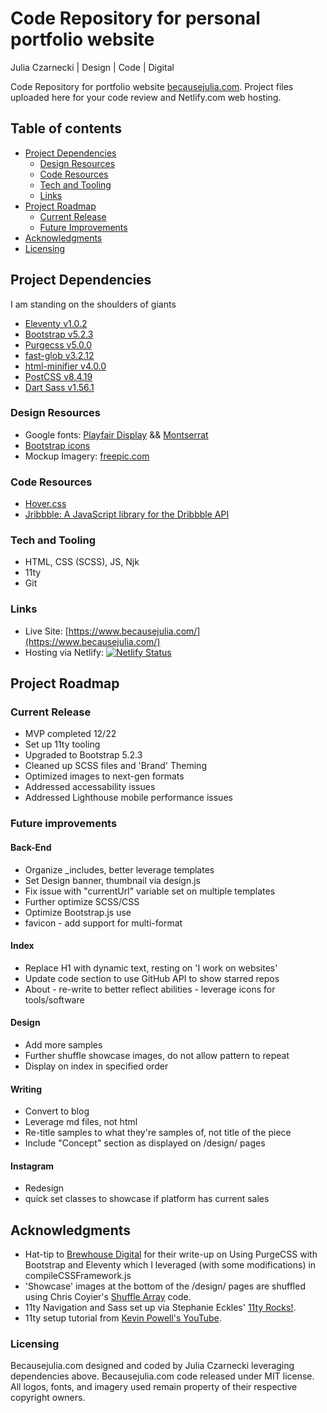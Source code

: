 # Code Repository for personal portfolio website

Julia Czarnecki | Design | Code | Digital

Code Repository for portfolio website [becausejulia.com](https://www.becausejulia.com). Project files uploaded here for your code review and Netlify.com web hosting.

## Table of contents

- [Project Dependencies](#project-dependencies)
  - [Design Resources](#design-resources)
  - [Code Resources](#code-resources)
  - [Tech and Tooling](#tech-and-tooling)
  - [Links](#links)
- [Project Roadmap](#project-roadmap)
  - [Current Release](#current-release)
  - [Future Improvements](#future-improvements)
- [Acknowledgments](#acknowledgments)
- [Licensing](#licensing)

## Project Dependencies

I am standing on the shoulders of giants

- [Eleventy v1.0.2](https://www.11ty.dev/)
- [Bootstrap v5.2.3](https://getbootstrap.com/)
- [Purgecss v5.0.0](https://purgecss.com/)
- [fast-glob v3.2.12](https://www.npmjs.com/package/fast-glob/)
- [html-minifier v4.0.0](https://www.npmjs.com/package/html-minifier/)
- [PostCSS v8.4.19](https://postcss.org/)
- [Dart Sass v1.56.1](https://www.npmjs.com/package/sass/)

### Design Resources

- Google fonts: [Playfair Display](https://fonts.google.com/specimen/Playfair+Display) && [Montserrat](https://fonts.google.com/specimen/Montserrat)
- [Bootstrap icons](https://icons.getbootstrap.com/)
- Mockup Imagery: [freepic.com](https://www.freepik.com/)

### Code Resources

- [Hover.css](https://ianlunn.github.io/Hover/)
- [Jribbble: A JavaScript library for the Dribbble API](https://github.com/tylergaw/jribbble)

### Tech and Tooling

- HTML, CSS (SCSS), JS, Njk
- 11ty
- Git

### Links

- Live Site: [https://www.becausejulia.com/](https://www.becausejulia.com/)
- Hosting via Netlify: [![Netlify Status](https://api.netlify.com/api/v1/badges/38436d76-e0a4-4743-8172-da45f07cc387/deploy-status)](https://app.netlify.com/sites/hopeful-kilby-bb0e86/deploys)

## Project Roadmap

### Current Release

- MVP completed 12/22
- Set up 11ty tooling
- Upgraded to Bootstrap 5.2.3
- Cleaned up SCSS files and 'Brand' Theming
- Optimized images to next-gen formats
- Addressed accessability issues
- Addressed Lighthouse mobile performance issues

### Future improvements

#### Back-End

- Organize \_includes, better leverage templates
- Set Design banner, thumbnail via design.js
- Fix issue with "currentUrl" variable set on multiple templates
- Further optimize SCSS/CSS
- Optimize Bootstrap.js use
- favicon - add support for multi-format

#### Index

- Replace H1 with dynamic text, resting on 'I work on websites'
- Update code section to use GitHub API to show starred repos
- About - re-write to better reflect abilities - leverage icons for tools/software

#### Design

- Add more samples
- Further shuffle showcase images, do not allow pattern to repeat
- Display on index in specified order

#### Writing

- Convert to blog
- Leverage md files, not html
- Re-title samples to what they're samples of, not title of the piece
- Include "Concept" section as displayed on /design/ pages

#### Instagram

- Redesign
- quick set classes to showcase if platform has current sales

## Acknowledgments

- Hat-tip to [Brewhouse Digital](https://dev.to/brewhousedigital/using-purgecss-with-bootstrap-and-eleventy-j7p) for their write-up on Using PurgeCSS with Bootstrap and Eleventy which I leveraged (with some modifications) in compileCSSFramework.js
- 'Showcase' images at the bottom of the /design/ pages are shuffled using Chris Coyier's [Shuffle Array](https://css-tricks.com/snippets/javascript/shuffle-array/) code.
- 11ty Navigation and Sass set up via Stephanie Eckles' [11ty Rocks!](https://11ty.rocks/).
- 11ty setup tutorial from [Kevin Powell's YouTube](https://www.youtube.com/watch?v=4wD00RT6d-g&ab_channel=KevinPowell).

### Licensing

Becausejulia.com designed and coded by Julia Czarnecki leveraging dependencies above. Becausejulia.com code released under MIT license. All logos, fonts, and imagery used remain property of their respective copyright owners.
